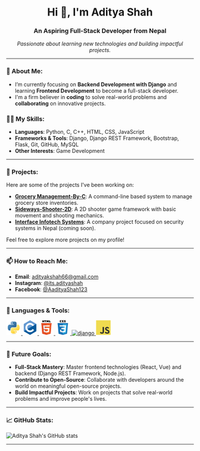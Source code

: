 <h1 align="center">Hi 👋, I'm Aditya Shah</h1>
<h3 align="center">An Aspiring Full-Stack Developer from Nepal</h3>

<p align="center">
  <em>Passionate about learning new technologies and building impactful projects.</em>
</p>

---

### 🌱 About Me:
- I’m currently focusing on **Backend Development with Django** and learning **Frontend Development** to become a full-stack developer.
- I'm a firm believer in **coding** to solve real-world problems and **collaborating** on innovative projects.

### 👨‍💻 My Skills:
- **Languages**: Python, C, C++, HTML, CSS, JavaScript
- **Frameworks & Tools**: Django, Django REST Framework, Bootstrap, Flask, Git, GitHub, MySQL
- **Other Interests**: Game Development

---

### 🚀 Projects:
Here are some of the projects I've been working on:

- **[Grocery Management-By-C](https://github.com/aadishah-projects/Grocery_Management-By-C)**: A command-line based system to manage grocery store inventories.
- **[Sideways-Shooter-2D](https://github.com/aadishah-projects/Sideways-Shooter-2D)**: A 2D shooter game framework with basic movement and shooting mechanics.
- **[Interface Infotech Systems](https://github.com/aadishah-projects/Interface-Infotech-Systems)**: A company project focused on security systems in Nepal (coming soon).

Feel free to explore more projects on my profile!

---

### 📫 How to Reach Me:
- **Email**: [adityakshah66@gmail.com](mailto:adityakshah66@gmail.com)
- **Instagram**: [@its.adityashah](https://www.instagram.com/its.adityashah/)
- **Facebook**: [@AadityaShah123](https://www.facebook.com/AadityaShah123)

---

### 🔧 Languages & Tools:
<p align="left">
  <a href="https://www.python.org" target="_blank" rel="noreferrer">
    <img src="https://raw.githubusercontent.com/devicons/devicon/master/icons/python/python-original.svg" alt="python" width="40" height="40"/>
  </a>
  <a href="https://www.cprogramming.com/" target="_blank" rel="noreferrer">
    <img src="https://raw.githubusercontent.com/devicons/devicon/master/icons/c/c-original.svg" alt="c" width="40" height="40"/>
  </a>
  <a href="https://www.w3schools.com/html/" target="_blank" rel="noreferrer">
    <img src="https://raw.githubusercontent.com/devicons/devicon/master/icons/html5/html5-original-wordmark.svg" alt="html5" width="40" height="40"/>
  </a>
  <a href="https://www.w3schools.com/css/" target="_blank" rel="noreferrer">
    <img src="https://raw.githubusercontent.com/devicons/devicon/master/icons/css3/css3-original-wordmark.svg" alt="css3" width="40" height="40"/>
  </a>
  <a href="https://www.djangoproject.com/" target="_blank" rel="noreferrer">
    <img src="https://cdn.worldvectorlogo.com/logos/django.svg" alt="django" width="40" height="40"/>
  </a>
  <a href="https://www.javascript.com/" target="_blank" rel="noreferrer">
    <img src="https://raw.githubusercontent.com/devicons/devicon/master/icons/javascript/javascript-original.svg" alt="javascript" width="40" height="40"/>
  </a>
</p>

---

### 🎯 Future Goals:
- **Full-Stack Mastery**: Master frontend technologies (React, Vue) and backend (Django REST Framework, Node.js).
- **Contribute to Open-Source**: Collaborate with developers around the world on meaningful open-source projects.
- **Build Impactful Projects**: Work on projects that solve real-world problems and improve people's lives.

---

### 📈 GitHub Stats:

![Aditya Shah's GitHub stats](https://github-readme-stats.vercel.app/api?username=aadishah-projects&show_icons=true&count_private=true&hide=prs&hide_title=true&theme=dark)

---

